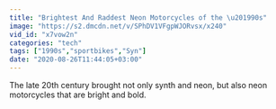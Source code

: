 ```yaml
---
title: "Brightest And Raddest Neon Motorcycles of the \u201990s"
image: "https://s2.dmcdn.net/v/SPhDV1VFgpWJORvsx/x240"
vid_id: "x7vow2n"
categories: "tech"
tags: ["1990s","sportbikes","Syn"]
date: "2020-08-26T11:44:05+03:00"
---
```

The late 20th century brought not only synth and neon, but also neon motorcycles that are bright and bold.
